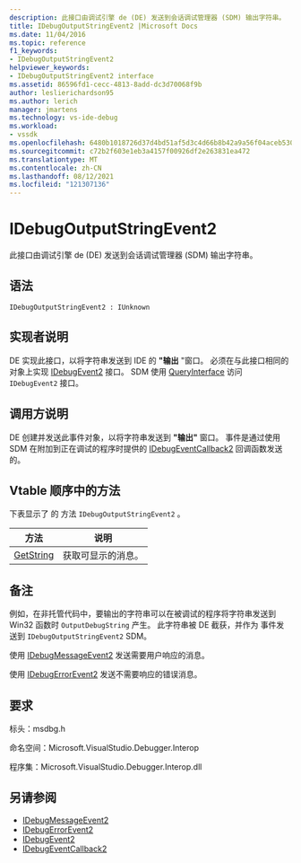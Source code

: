 ```yaml
---
description: 此接口由调试引擎 de (DE) 发送到会话调试管理器 (SDM) 输出字符串。
title: IDebugOutputStringEvent2 |Microsoft Docs
ms.date: 11/04/2016
ms.topic: reference
f1_keywords:
- IDebugOutputStringEvent2
helpviewer_keywords:
- IDebugOutputStringEvent2 interface
ms.assetid: 86596fd1-cecc-4813-8add-dc3d70068f9b
author: leslierichardson95
ms.author: lerich
manager: jmartens
ms.technology: vs-ide-debug
ms.workload:
- vssdk
ms.openlocfilehash: 6480b1018726d37d4bd51af5d3c4d66b8b42a9a56f04aceb530518876bd078a4
ms.sourcegitcommit: c72b2f603e1eb3a4157f00926df2e263831ea472
ms.translationtype: MT
ms.contentlocale: zh-CN
ms.lasthandoff: 08/12/2021
ms.locfileid: "121307136"
---
```

# <a name="idebugoutputstringevent2"></a>IDebugOutputStringEvent2
此接口由调试引擎 de (DE) 发送到会话调试管理器 (SDM) 输出字符串。

## <a name="syntax"></a>语法

```
IDebugOutputStringEvent2 : IUnknown
```

## <a name="notes-for-implementers"></a>实现者说明
 DE 实现此接口，以将字符串发送到 IDE 的 **"输出** "窗口。 必须在与此接口相同的对象上实现 [IDebugEvent2](../../../extensibility/debugger/reference/idebugevent2.md) 接口。 SDM 使用 [QueryInterface](/cpp/atl/queryinterface) 访问 `IDebugEvent2` 接口。

## <a name="notes-for-callers"></a>调用方说明
 DE 创建并发送此事件对象，以将字符串发送到 **"输出"** 窗口。 事件是通过使用 SDM 在附加到正在调试的程序时提供的 [IDebugEventCallback2](../../../extensibility/debugger/reference/idebugeventcallback2.md) 回调函数发送的。

## <a name="methods-in-vtable-order"></a>Vtable 顺序中的方法
 下表显示了 的 方法 `IDebugOutputStringEvent2` 。

|方法|说明|
|------------|-----------------|
|[GetString](../../../extensibility/debugger/reference/idebugoutputstringevent2-getstring.md)|获取可显示的消息。|

## <a name="remarks"></a>备注
 例如，在非托管代码中，要输出的字符串可以在被调试的程序将字符串发送到 Win32 函数时 `OutputDebugString` 产生。 此字符串被 DE 截获，并作为 事件发送到 `IDebugOutputStringEvent2` SDM。

 使用 [IDebugMessageEvent2](../../../extensibility/debugger/reference/idebugmessageevent2.md) 发送需要用户响应的消息。

 使用 [IDebugErrorEvent2](../../../extensibility/debugger/reference/idebugerrorevent2.md) 发送不需要响应的错误消息。

## <a name="requirements"></a>要求
 标头：msdbg.h

 命名空间：Microsoft.VisualStudio.Debugger.Interop

 程序集：Microsoft.VisualStudio.Debugger.Interop.dll

## <a name="see-also"></a>另请参阅
- [IDebugMessageEvent2](../../../extensibility/debugger/reference/idebugmessageevent2.md)
- [IDebugErrorEvent2](../../../extensibility/debugger/reference/idebugerrorevent2.md)
- [IDebugEvent2](../../../extensibility/debugger/reference/idebugevent2.md)
- [IDebugEventCallback2](../../../extensibility/debugger/reference/idebugeventcallback2.md)
